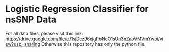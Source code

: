 Logistic Regression Classifier for nsSNP Data
=======

For all data files, please visit this link: https://drive.google.com/file/d/1sjDez96xjgPbNcO1sUn3nZaoVMVmYwbi/view?usp=sharing
Otherwise this repository has only the python file.
